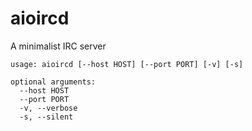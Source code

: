 aioircd
=======

A minimalist IRC server

	usage: aioircd [--host HOST] [--port PORT] [-v] [-s]

	optional arguments:
	  --host HOST
	  --port PORT
	  -v, --verbose
	  -s, --silent
